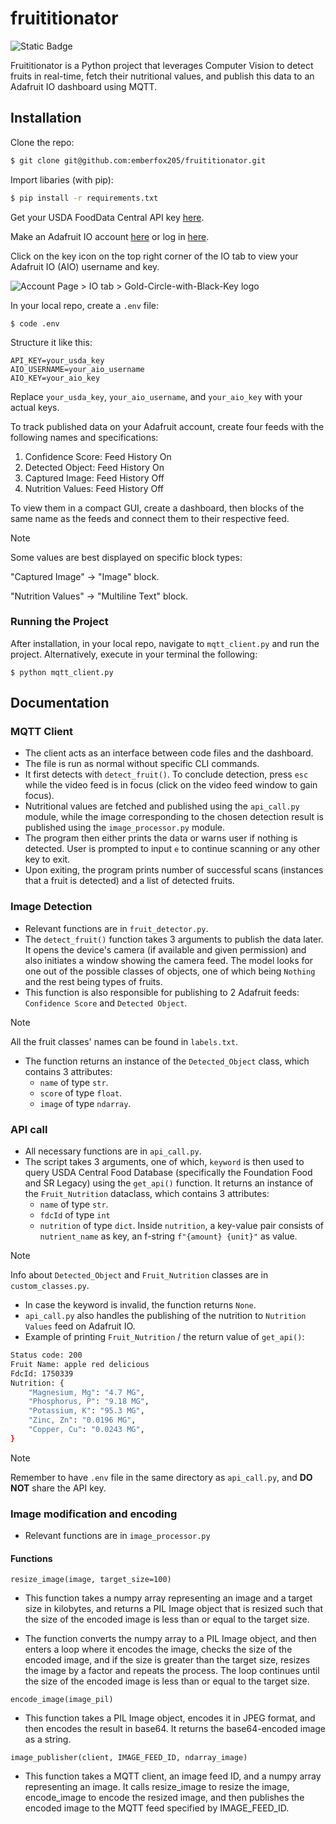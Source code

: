 # fruititionator

![Static Badge](https://img.shields.io/badge/Python-3.8.5-blue?style=flat&logo=Python&logoColor=white)

Fruititionator is a Python project that leverages Computer Vision to detect fruits in real-time, fetch their nutritional values, and publish this data to an Adafruit IO dashboard using MQTT.

## Installation

Clone the repo:

```bash
$ git clone git@github.com:emberfox205/fruititionator.git
```

Import libaries (with pip):

```bash
$ pip install -r requirements.txt
```

Get your USDA FoodData Central API key [here](https://fdc.nal.usda.gov/api-key-signup.html).

Make an Adafruit IO account [here](https://accounts.adafruit.com/users/sign_up) or log in [here](https://accounts.adafruit.com/users/sign_in).

Click on the key icon on the top right corner of the IO tab to view your Adafruit IO (AIO) username and key.

![Account Page > IO tab > Gold-Circle-with-Black-Key logo](https://cdn.discordapp.com/attachments/1071117548311027723/1236281850297585694/Adafruit_IO_key_scr.png?ex=663770b2&is=66361f32&hm=3f0853b7cca30d170020b3cd271bedf5251de2a85d230dbed278bf45caa0a2fe&)

In your local repo, create a `.env` file:

```
$ code .env
```

Structure it like this:

```.env
API_KEY=your_usda_key
AIO_USERNAME=your_aio_username
AIO_KEY=your_aio_key
```

Replace `your_usda_key`, `your_aio_username`, and `your_aio_key` with your actual keys.

To track published data on your Adafruit account, create four feeds with the following names and specifications:

1. Confidence Score: Feed History On
2. Detected Object: Feed History On
3. Captured Image: Feed History Off
4. Nutrition Values: Feed History Off

To view them in a compact GUI, create a dashboard, then blocks of the same name as the feeds and connect them to their respective feed.

> [!NOTE] 
> Some values are best displayed on specific block types:
> 
> "Captured Image" -> "Image" block.
> 
> "Nutrition Values" -> "Multiline Text" block.

### Running the Project

After installation, in your local repo, navigate to `mqtt_client.py` and run the project. Alternatively, execute in your terminal the following:

```
$ python mqtt_client.py
```

## Documentation

### MQTT Client

- The client acts as an interface between code files and the dashboard.
- The file is run as normal without specific CLI commands.
- It first detects with `detect_fruit()`. To conclude detection, press `esc` while the video feed is in focus (click on the video feed window to gain focus).
- Nutritional values are fetched and published using the `api_call.py` module, while the image corresponding to the chosen detection result is published using the `image_processor.py` module.
- The program then either prints the data or warns user if nothing is detected. User is prompted to input `e` to continue scanning or any other key to exit.
- Upon exiting, the program prints number of successful scans (instances that a fruit is detected) and a list of detected fruits.

### Image Detection

- Relevant functions are in `fruit_detector.py`.
- The `detect_fruit()` function takes 3 arguments to publish the data later. It opens the device's camera (if available and given permission) and also initiates a window showing the camera feed. The model looks for one out of the possible classes of objects, one of which being `Nothing` and the rest being types of fruits.
- This function is also responsible for publishing to 2 Adafruit feeds: `Confidence Score` and `Detected Object`.

> [!NOTE]
> All the fruit classes' names can be found in `labels.txt`.

- The function returns an instance of the `Detected_Object` class, which contains 3 attributes:
  - `name` of type `str`.
  - `score` of type `float`.
  - `image` of type `ndarray`.

### API call

- All necessary functions are in `api_call.py`.
- The script takes 3 arguments, one of which, `keyword` is then used to query USDA Central Food Database (specifically the Foundation Food and SR Legacy) using the `get_api()` function. It returns an instance of the `Fruit_Nutrition` dataclass, which contains 3 attributes:
  - `name` of type `str`.
  - `fdcId` of type `int`
  - `nutrition` of type `dict`. Inside `nutrition`, a key-value pair consists of `nutrient_name` as key, an f-string `f"{amount} {unit}"` as value.

> [!NOTE]
> Info about `Detected_Object` and `Fruit_Nutrition` classes are in `custom_classes.py`.

- In case the keyword is invalid, the function returns `None`.
- `api_call.py` also handles the publishing of the nutrition to `Nutrition Values` feed on Adafruit IO.
- Example of printing `Fruit_Nutrition` / the return value of `get_api()`:

```bash
Status code: 200
Fruit Name: apple red delicious
FdcId: 1750339
Nutrition: {
    "Magnesium, Mg": "4.7 MG",
    "Phosphorus, P": "9.18 MG",
    "Potassium, K": "95.3 MG",
    "Zinc, Zn": "0.0196 MG",
    "Copper, Cu": "0.0243 MG",
}
```

> [!NOTE]
> Remember to have `.env` file in the same directory as `api_call.py`, and **DO NOT** share the API key.

### Image modification and encoding

- Relevant functions are in `image_processor.py`

#### Functions

`resize_image(image, target_size=100)`

- This function takes a numpy array representing an image and a target size in kilobytes, and returns a PIL Image object that is resized such that the size of the encoded image is less than or equal to the target size.

- The function converts the numpy array to a PIL Image object, and then enters a loop where it encodes the image, checks the size of the encoded image, and if the size is greater than the target size, resizes the image by a factor and repeats the process. The loop continues until the size of the encoded image is less than or equal to the target size.

`encode_image(image_pil)`

- This function takes a PIL Image object, encodes it in JPEG format, and then encodes the result in base64. It returns the base64-encoded image as a string.

`image_publisher(client, IMAGE_FEED_ID, ndarray_image)`

- This function takes a MQTT client, an image feed ID, and a numpy array representing an image. It calls resize_image to resize the image, encode_image to encode the resized image, and then publishes the encoded image to the MQTT feed specified by IMAGE_FEED_ID.
